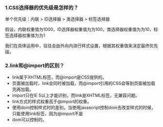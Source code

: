 ### 1.CSS选择器的优先级是怎样的？

单个优先级：内联 > ID选择器 > 类选择器 > 标签选择器

假设，内联权重值为1000，ID选择器权重值为为100，类选择器权重值为为10，标签选择器权重值为为1

我们在具体运用中，往往会由外向内进行样式设置，根据其权重值来决定最终优先级。

### 2.link和@import的区别？

- link属于XHTML标签，⽽@import是CSS提供的。
- ⻚⾯被加载时，link会同时被加载，⽽@import引⽤的CSS会等到⻚⾯被加载完再加载。
- import只在IE 5以上才能识别，⽽link是XHTML标签，⽆兼容问题。
- link⽅式的样式权重⾼于@import的权重。
- 使⽤dom控制样式时的差别。当使⽤javascript控制dom去改变样式的时候，只能使⽤link标签，因为@import不是
- dom可以控制的。